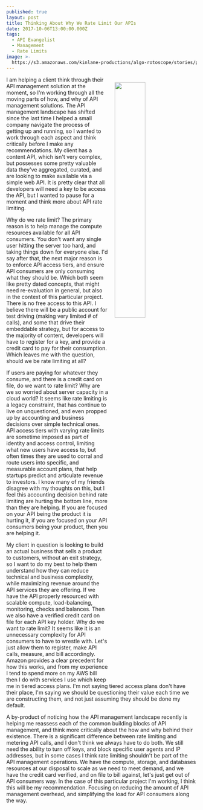 ```yaml
---
published: true
layout: post
title: Thinking About Why We Rate Limit Our APIs
date: 2017-10-06T13:00:00.000Z
tags:
  - API Evangelist
  - Management
  - Rate Limits
image: >-
  https://s3.amazonaws.com/kinlane-productions/algo-rotoscope/stories/power-lines-empty-space_sunday.jpg
---
```

<p><img src="https://s3.amazonaws.com/kinlane-productions/algo-rotoscope/stories/power-lines-empty-space_sunday.jpg" align="right" width="40%" style="padding: 15px;" /></p>I am helping a client think through their API management solution at the moment, so I'm working through all the moving parts of how, and why of API management solutions. The API management landscape has shifted since the last time I helped a small company navigate the process of getting up and running, so I wanted to work through each aspect and think critically before I make any recommendations. My client has a content API, which isn't very complex, but possesses some pretty valuable data they've aggregated, curated, and are looking to make available via a simple web API. It is pretty clear that all developers will need a key to be access the API, but I wanted to pause for a moment and think more about API rate limiting.

Why do we rate limit? The primary reason is to help manage the compute resources available for all API consumers. You don't want any single user hitting the server too hard, and taking things down for everyone else. I'd say after that, the next major reason is to enforce API access tiers, and ensure API consumers are only consuming what they should be. Which both seem like pretty dated concepts, that might need re-evaluation in general, but also in the context of this particular project. There is no free access to this API. I believe there will be a public account for test driving (making very limited # of calls), and some that drive their embeddable strategy, but for access to the majority of content, developers will have to register for a key, and provide a credit card to pay for their consumption. Which leaves me with the question, should we be rate limiting at all?

If users are paying for whatever they consume, and there is a credit card on file, do we want to rate limit? Why are we so worried about server capacity in a cloud world? It seems like rate limiting is a legacy constraint, that has continue to live on unquestioned, and even propped up by accounting and business decisions over simple technical ones. API access tiers with varying rate limits are sometime imposed as part of identity and access control, limiting what new users have access to, but often times they are used to corral and route users into specific, and measurable account plans, that help startups predict and articulate revenue to investors. I know many of my friends disagree with my thoughts on this, but I feel this accounting decision behind rate limiting are hurting the bottom line, more than they are helping. If you are focused on your API being the product it is hurting it, if you are focused on your API consumers being your product, then you are helping it.

My client in question is looking to build an actual business that sells a product to customers, without an exit strategy, so I want to do my best to help them understand how they can reduce technical and business complexity, while maximizing revenue around the API services they are offering. If we have the API properly resourced with scalable compute, load-balancing, monitoring, checks and balances. Then we also have a verified credit card on file for each API key holder. Why do we want to rate limit? It seems like it is an unnecessary complexity for API consumers to have to wrestle with. Let's just allow them to register, make API calls, measure, and bill accordingly. Amazon provides a clear precedent for how this works, and from my experience I tend to spend more on my AWS bill then I do with services I use which keep me in tiered access plans. I'm not saying tiered access plans don't have their place, I'm saying we should be questioning their value each time we are constructing them, and not just assuming they should be done my default.

A by-product of noticing how the API management landscape recently is helping me reassess each of the common building blocks of API management, and think more critically about the how and why behind their existence. There is a significant difference between rate limiting and metering API calls, and I don't think we always have to do both. We still need the ability to turn off keys, and block specific user agents and IP addresses, but in some cases I think rate limiting shouldn't be part of the API management operations. We have the compute, storage, and databases resources at our disposal to scale as we need to meet demand, and we have the credit card verified, and on file to bill against, let's just get out of API consumers way. In the case of this particular project I'm working, I think this will be my recommendation. Focusing on reducing the amount of API management overhead, and simplifying the load for API consumers along the way.
